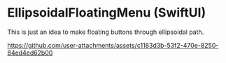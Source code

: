 # EllipsoidalFloatingMenu (SwiftUI)

This is just an idea to make floating buttons through ellipsoidal path.



https://github.com/user-attachments/assets/c1183d3b-53f2-470e-8250-84ed4ed62b00

